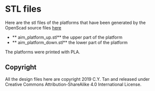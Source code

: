 # STL files

Here are the stl files of the platforms that have been generated by
the OpenScad source files [here](https://github.com/cytan299/pier_aiming_device/blob/master/openscad)

* ** aim_platform_up.stl** the upper part of the platform
* ** aim_platform_down.stl** the lower part of the platform

The platforms were printed with PLA.

## Copyright

All the design files here are copyright 2019 C.Y. Tan and released
under Creative Commons Attribution-ShareAlike 4.0 International License.

